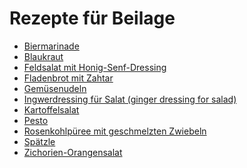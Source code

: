 Rezepte für Beilage
=====================

* [Biermarinade](Biermarinade.txt)
* [Blaukraut](blaukraut.md)
* [Feldsalat mit Honig-Senf-Dressing](Feldsalat.txt)
* [Fladenbrot mit Zahtar](Fladenbrot-mit-Zahtar.txt)
* [Gemüsenudeln](Gemuesenudeln.md)
* [Ingwerdressing für Salat (ginger dressing for salad)](Ingwerdressing.txt)
* [Kartoffelsalat](Kartoffelsalat.md)
* [Pesto](pesto.md)
* [Rosenkohlpüree mit geschmelzten Zwiebeln](Rosenkohlpüree.txt)
* [Spätzle](Spaetzle.md)
* [Zichorien-Orangensalat](Zichorien-Orangensalat.txt)
